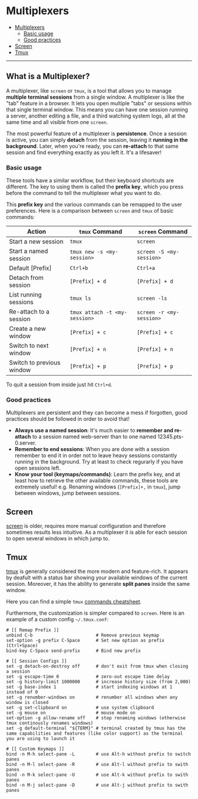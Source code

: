 # Multiplexers

- [Multiplexers](#what-is-a-multiplexer?)
    - [Basic usage](#basic-usage)
    - [Good practices](#good-practices)
- [Screen](#screen)
- [Tmux](#tmux)

---
## What is a Multiplexer?

A multiplexer, like `screen` or `tmux`, is a tool that allows you to manage **multiple terminal sessions** from a single window. 
A multiplexer is like the "tab" feature in a browser. It lets you open multiple "tabs" or sessions within that single terminal window. 
This means you can have one session running a server, another editing a file, and a third watching system logs, all at the same time and all visible from one `screen`.

The most powerful feature of a multiplexer is **persistence**. Once a session is active, you can simply **detach** from the session, leaving it **running in the background**.
Later, when you're ready, you can **re-attach** to that same session and find everything exactly as you left it. It's a lifesaver!

### Basic usage
These tools have a similar workflow, but their keyboard shortcuts are different. 
The key to using them is called the **prefix key**, which you press before the command to tell the multiplexer what you want to do.

This **prefix key** and the various commands can be remapped to the user preferences. Here is a comparison between `screen` and `tmux` of basic commands:

| **Action** | **`tmux` Command** | **`screen` Command** |
|---|---|---|
| Start a new session | `tmux` | `screen` |
| Start a named session | `tmux new -s <my-session>` | `screen -S <my-session>` |
| Default [Prefix] | `Ctrl+b` | `Ctrl+a` |
| Detach from session | `[Prefix] + d` | `[Prefix] + d` |
| List running sessions | `tmux ls` | `screen -ls` |
| Re-attach to a session | `tmux attach -t <my-session>` | `screen -r <my-session>` |
| Create a new window | `[Prefix] + c` | `[Prefix] + c` |
| Switch to next window | `[Prefix] + n` | `[Prefix] + n` |
| Switch to previous window | `[Prefix] + p` | `[Prefix] + p` |

To quit a session from inside just hit `Ctrl+d`.

### Good practices
Multiplexers are persistent and they can become a mess if forgotten, good practices should be followed in order to avoid that!

- **Always use a named session**: It's much easier to **remember and re-attach** to a session named web-server than to one named 12345.pts-0.server.
- **Remember to end sessions**: When you are done with a session remember to end it in order not to leave heavy sessions constantly running in the background. Try at least to check regurarly if you have open sessions left.
- **Know your tool (keymaps/commands)**: Learn the prefix key, and at least how to retrieve the other available commands, these tools are extremely useful! e.g. Renaming windows (`[Prefix]+,` in `tmux`), jump between windows, jump between sessions.


## Screen
[screen](https://www.gnu.org/software/screen/) is older, requires more manual configuration and therefore sometimes results less intuitive. 
As a multiplexer it is able for each session to open several windows in which jump to.

## Tmux
[tmux](https://github.com/tmux/tmux/wiki) is generally considered the more modern and feature-rich. It appears by deafult with a status bar showing your available windows of the current session.
Moreover, it has the ability to generate **split panes** inside the same window.

Here you can find a simple `tmux` [commands cheatsheet](img/tmux-cheat-sheet.png).

Furthermore, the customization is simpler compared to `screen`. Here is an example of a custom config `~/.tmux.conf`:

```shell
# [[ Remap Prefix ]]
unbind C-b                        # Remove previous keymap
set-option -g prefix C-Space      # Set new option as prefix (Ctrl+Space)
bind-key C-Space send-prefix      # Bind new prefix

# [[ Session Configs ]]
set -g detach-on-destroy off      # don't exit from tmux when closing a session
set -g escape-time 0              # zero-out escape time delay
set -g history-limit 1000000      # increase history size (from 2,000)
set -g base-index 1               # start indexing windows at 1 instead of 0
set -g renumber-windows on        # renumber all windows when any window is closed
set -g set-clipboard on           # use system clipboard
set -g mouse on                   # mouse mode on
set-option -g allow-rename off    # stop renaming windows (otherwise tmux continously renames windows)
set -g default-terminal "${TERM}" # terminal created by tmux has the same capabilities and features (like color support) as the terminal you are using to launch it

# [[ Custom Keymaps ]]
bind -n M-h select-pane -L        # use Alt-h without prefix to switch panes
bind -n M-l select-pane -R        # use Alt-l without prefix to swith panes
bind -n M-k select-pane -U        # use Alt-k without prefix to swith panes
bind -n M-j select-pane -D        # use Alt-j without prefix to swith panes
```
